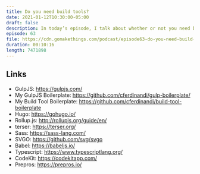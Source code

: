```yaml
---
title: Do you need build tools?
date: 2021-01-12T10:30:00-05:00
draft: false
description: In today’s episode, I talk about whether or not you need build tools as a web developer.
episode: 63
file: https://cdn.gomakethings.com/podcast/episode63-do-you-need-build-tools.mp3
duration: 00:10:16
length: 7471898
---
```


## Links

- GulpJS: https://gulpjs.com/
- My GulpJS Boilerplate: https://github.com/cferdinandi/gulp-boilerplate/
- My Build Tool Boilerplate: https://github.com/cferdinandi/build-tool-boilerplate
- Hugo: https://gohugo.io/
- Rollup.js: http://rollupjs.org/guide/en/
- terser: https://terser.org/
- Sass: https://sass-lang.com/
- SVGO: https://github.com/svg/svgo
- Babel: https://babeljs.io/
- Typescript: https://www.typescriptlang.org/
- CodeKit: https://codekitapp.com/
- Prepros: https://prepros.io/